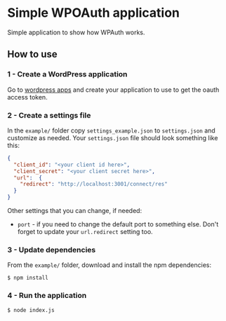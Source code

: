 
# Simple WPOAuth application

Simple application to show how WPAuth works.

## How to use

### 1 - Create a WordPress application

Go to [wordpress apps](https://developer.wordpress.com/apps) and
create your application to use to get the oauth access token.

### 2 - Create a settings file

In the `example/` folder copy `settings_example.json` to `settings.json` and
customize as needed.  Your `settings.json` file should look something like
this:

```json
{
  "client_id": "<your client id here>",
  "client_secret": "<your client secret here>",
  "url":  {
    "redirect": "http://localhost:3001/connect/res"
  }
}
```

Other settings that you can change, if needed:

- `port` - if you need to change the default port to something else.  Don't
  forget to update your `url.redirect` setting too.

### 3 - Update dependencies

From the `example/` folder, download and install the npm dependencies:

```cli
$ npm install
```

### 4 - Run the application

```cli
$ node index.js
```
